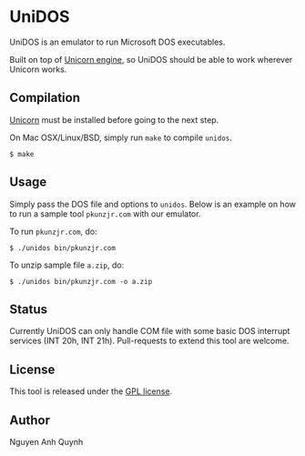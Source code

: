 UniDOS
==============

UniDOS is an emulator to run Microsoft DOS executables.

Built on top of [Unicorn engine](http://www.unicorn-engine.org), so UniDOS should be able to work wherever Unicorn works.


Compilation
-----------

[Unicorn](http://www.unicorn-engine.org) must be installed before going to the next step.

On Mac OSX/Linux/BSD, simply run `make` to compile `unidos`.

    $ make


Usage
-------

Simply pass the DOS file and options to `unidos`. Below is an example on how to run a sample tool `pkunzjr.com` with our emulator.

To run `pkunzjr.com`, do:

    $ ./unidos bin/pkunzjr.com

To unzip sample file `a.zip`, do:

    $ ./unidos bin/pkunzjr.com -o a.zip


Status
-------

Currently UniDOS can only handle COM file with some basic DOS interrupt services (INT 20h, INT 21h). Pull-requests to extend this tool are welcome.


License
-------

This tool is released under the [GPL license](COPYING).


Author
-------

Nguyen Anh Quynh <aquynh at gmail dot com>
